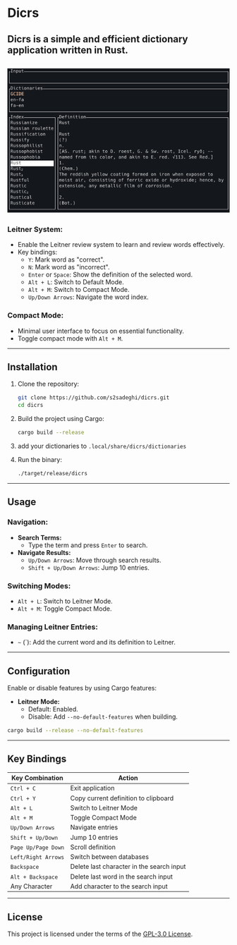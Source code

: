 # Dicrs

**Dicrs** is a simple and efficient dictionary application written in Rust.
---
![Alt text](screenshot.png?raw=true "dicrs")
---

### Leitner System:
- Enable the Leitner review system to learn and review words effectively.
- Key bindings:
  - `Y`: Mark word as "correct".
  - `N`: Mark word as "incorrect".
  - `Enter` or `Space`: Show the definition of the selected word.
  - `Alt + L`: Switch to Default Mode.
  - `Alt + M`: Switch to Compact Mode.
  - `Up/Down Arrows`: Navigate the word index.

### Compact Mode:
- Minimal user interface to focus on essential functionality.
- Toggle compact mode with `Alt + M`.

---

## Installation

1. Clone the repository:
   ```bash
   git clone https://github.com/s2sadeghi/dicrs.git
   cd dicrs
   ```

2. Build the project using Cargo:
   ```bash
   cargo build --release
    ```

3. add your dictionaries to
    `.local/share/dicrs/dictionaries`

4. Run the binary:
   ```bash
   ./target/release/dicrs
   ```

---

## Usage

### Navigation:
- **Search Terms:**
  - Type the term and press `Enter` to search.
- **Navigate Results:**
  - `Up/Down Arrows`: Move through search results.
  - `Shift + Up/Down Arrows`: Jump 10 entries.

### Switching Modes:
- `Alt + L`: Switch to Leitner Mode.
- `Alt + M`: Toggle Compact Mode.

### Managing Leitner Entries:
- `~` (`): Add the current word and its definition to Leitner.

---

## Configuration

Enable or disable features by using Cargo features:
- **Leitner Mode:**
  - Default: Enabled.
  - Disable: Add `--no-default-features` when building.

```bash
cargo build --release --no-default-features
```

---

## Key Bindings

| Key Combination      | Action                                     |
|----------------------|-------------------------------------------|
| `Ctrl + C`           | Exit application                          |
| `Ctrl + Y`           | Copy current definition to clipboard      |
| `Alt + L`            | Switch to Leitner Mode                    |
| `Alt + M`            | Toggle Compact Mode                       |
| `Up/Down Arrows`     | Navigate entries                          |
| `Shift + Up/Down`    | Jump 10 entries                           |
| `Page Up/Page Down`  | Scroll definition                         |
| `Left/Right Arrows`  | Switch between databases                  |
| `Backspace`          | Delete last character in the search input |
| `Alt + Backspace`    | Delete last word in the search input      |
| Any Character        | Add character to the search input         |

---

## License

This project is licensed under the terms of the [GPL-3.0 License](LICENSE).

